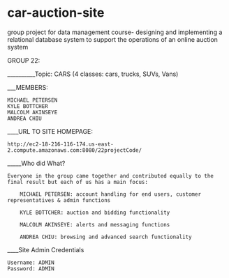 # car-auction-site
group project for data management course- designing and implementing a relational database system to support the operations of an online auction system

GROUP 22:

__________Topic: CARS (4 classes: cars, trucks, SUVs, Vans)

___MEMBERS:

	MICHAEL PETERSEN
	KYLE BOTTCHER
	MALCOLM AKINSEYE
	ANDREA CHIU

____URL TO SITE HOMEPAGE:

	http://ec2-18-216-116-174.us-east-2.compute.amazonaws.com:8080/22projectCode/


_____Who did What?

	Everyone in the group came together and contributed equally to the final result but each of us has a main focus:
	
		MICHAEL PETERSEN: account handling for end users, customer representatives & admin functions
	
		KYLE BOTTCHER: auction and bidding functionality
	
		MALCOLM AKINSEYE: alerts and messaging functions
	
		ANDREA CHIU: browsing and advanced search functionality
	

____Site Admin Credentials

	Username: ADMIN
	Password: ADMIN
   
